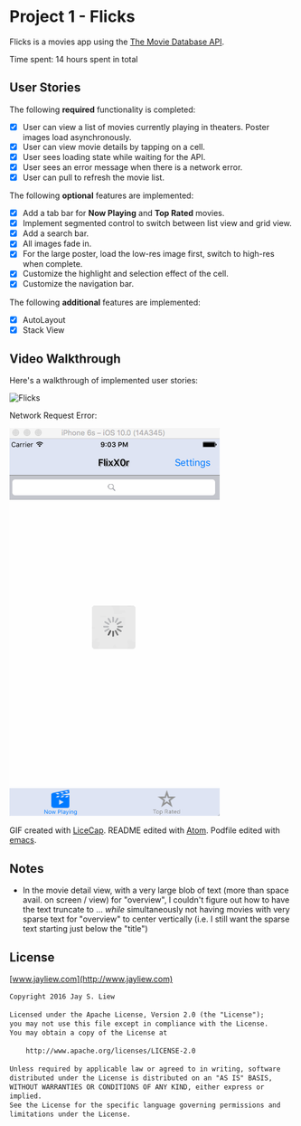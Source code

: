 # Project 1 - Flicks

Flicks is a movies app using the [The Movie Database API](http://docs.themoviedb.apiary.io/#).

Time spent: 14 hours spent in total

## User Stories

The following **required** functionality is completed:

- [x] User can view a list of movies currently playing in theaters. Poster images load asynchronously.
- [x] User can view movie details by tapping on a cell.
- [x] User sees loading state while waiting for the API.
- [x] User sees an error message when there is a network error.
- [x] User can pull to refresh the movie list.

The following **optional** features are implemented:

- [x] Add a tab bar for **Now Playing** and **Top Rated** movies.
- [x] Implement segmented control to switch between list view and grid view.
- [x] Add a search bar.
- [x] All images fade in.
- [x] For the large poster, load the low-res image first, switch to high-res when complete.
- [x] Customize the highlight and selection effect of the cell.
- [x] Customize the navigation bar.

The following **additional** features are implemented:

- [x] AutoLayout
- [x] Stack View

## Video Walkthrough

Here's a walkthrough of implemented user stories:

![Flicks](FlixX0r.gif)

Network Request Error:

![Network request error](network_error.gif)

GIF created with [LiceCap](http://www.cockos.com/licecap/). README edited with [Atom](https://atom.io/). Podfile edited with [emacs](https://www.gnu.org/software/emacs/).

## Notes

- In the movie detail view, with a very large blob of text (more than space avail. on screen / view) for "overview", I couldn't figure out how to have the text truncate to ... *while* simultaneously not having movies with very sparse text for "overview" to center vertically (i.e. I still want the sparse text starting just below the "title")

## License

[www.jayliew.com](http://www.jayliew.com)

    Copyright 2016 Jay S. Liew

    Licensed under the Apache License, Version 2.0 (the "License");
    you may not use this file except in compliance with the License.
    You may obtain a copy of the License at

        http://www.apache.org/licenses/LICENSE-2.0

    Unless required by applicable law or agreed to in writing, software
    distributed under the License is distributed on an "AS IS" BASIS,
    WITHOUT WARRANTIES OR CONDITIONS OF ANY KIND, either express or implied.
    See the License for the specific language governing permissions and
    limitations under the License.
